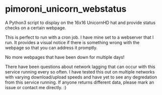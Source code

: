 # pimoroni_unicorn_webstatus
A Python3 script to display on the 16x16 UnicornHD hat and provide status checks on a certain webpage.

This is perfect to run with a cron job. I have mine set to a webserver that I run. It provides a visual notice if there is something wrong with the webpage so that you can address it promptly.

No more webpages that have been down for multiple days!

There have been questions about network lagging that can occur with this service running every so often. I have tested this out on multiple networks with varying download/upload speeds and have yet to see any degredation from this service running. If anyone returns different data, please mark an issue or contact me directly. :)
